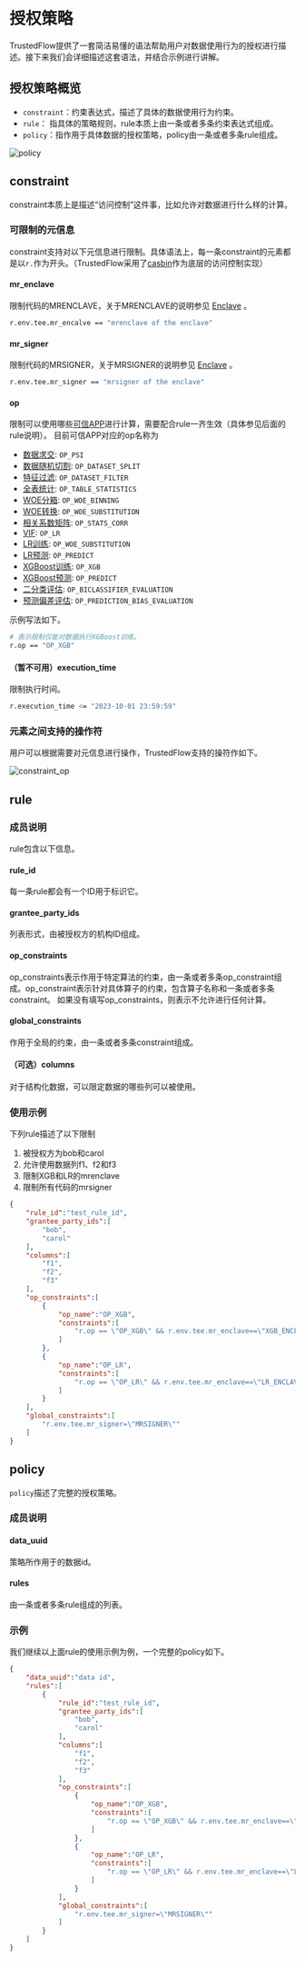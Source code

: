 # 授权策略

TrustedFlow提供了一套简洁易懂的语法帮助用户对数据使用行为的授权进行描述。接下来我们会详细描述这套语法，并结合示例进行讲解。

## 授权策略概览

- `constraint`：约束表达式，描述了具体的数据使用行为约束。
- `rule`： 指具体的策略规则，rule本质上由一条或者多条约束表达式组成。
- `policy`：指作用于具体数据的授权策略，policy由一条或者多条rule组成。

![policy](../images/policy.png)

## constraint
constraint本质上是描述“访问控制”这件事，比如允许对数据进行什么样的计算。

### 可限制的元信息
constraint支持对以下元信息进行限制。具体语法上，每一条constraint的元素都是以`r.`作为开头。（TrustedFlow采用了[casbin](https://github.com/casbin/casbin)作为底层的访问控制实现）

#### mr_enclave
限制代码的MRENCLAVE，关于MRENCLAVE的说明参见 [Enclave](./tee/sgx#enclave) 。

```bash
r.env.tee.mr_encalve == "mrenclave of the enclave"
```

#### mr_signer
限制代码的MRSIGNER，关于MRSIGNER的说明参见 [Enclave](./tee/sgx#enclave) 。

```bash
r.env.tee.mr_signer == "mrsigner of the enclave"
```

#### op
限制可以使用哪些[可信APP](./apps/index)进行计算，需要配合rule一齐生效（具体参见后面的rule说明）。
目前可信APP对应的op名称为

- [数据求交](./apps/intersect): `OP_PSI`
- [数据随机切割](./apps/split): `OP_DATASET_SPLIT`
- [特征过滤](./apps/feature_filter): `OP_DATASET_FILTER`
- [全表统计](./apps/data_describe): `OP_TABLE_STATISTICS`
- [WOE分箱](./apps/woe_binning): `OP_WOE_BINNING`
- [WOE转换](./apps/woe_substitution): `OP_WOE_SUBSTITUTION`
- [相关系数矩阵](./apps/corr): `OP_STATS_CORR`
- [VIF](./apps/vif): `OP_LR`
- [LR训练](./apps/lr_train): `OP_WOE_SUBSTITUTION`
- [LR预测](./apps/lr_predict): `OP_PREDICT`
- [XGBoost训练](./apps/xgb_train): `OP_XGB`
- [XGBoost预测](./apps/xgb_train): `OP_PREDICT`
- [二分类评估](./apps/binary_evaluation): `OP_BICLASSIFIER_EVALUATION`
- [预测偏差评估](./apps/prediction_bias_eval): `OP_PREDICTION_BIAS_EVALUATION`

示例写法如下。
```bash
# 表示限制仅能对数据执行XGBoost训练。
r.op == "OP_XGB"
```

#### （暂不可用）execution_time
限制执行时间。
```bash
r.execution_time <= "2023-10-01 23:59:59"
```

### 元素之间支持的操作符

用户可以根据需要对元信息进行操作，TrustedFlow支持的操符作如下。

![constraint_op](../images/constraint_op.jpg)

## rule

### 成员说明
rule包含以下信息。

#### rule_id
每一条rule都会有一个ID用于标识它。

#### grantee_party_ids
列表形式，由被授权方的机构ID组成。

#### op_constraints
op_constraints表示作用于特定算法的约束，由一条或者多条op_constraint组成。op_constraint表示针对具体算子的约束，包含算子名称和一条或者多条constraint。
如果没有填写op_constraints，则表示不允许进行任何计算。

#### global_constraints
作用于全局的约束，由一条或者多条constraint组成。

#### （可选）columns
对于结构化数据，可以限定数据的哪些列可以被使用。

### 使用示例

下列rule描述了以下限制
1. 被授权方为bob和carol
2. 允许使用数据列f1、f2和f3
3. 限制XGB和LR的mrenclave
4. 限制所有代码的mrsigner

```json
{
    "rule_id":"test_rule_id",
    "grantee_party_ids":[
        "bob",
        "carol"
    ],
    "columns":[
        "f1",
        "f2",
        "f3"
    ],
    "op_constraints":[
        {
            "op_name":"OP_XGB",
            "constraints":[
                "r.op == \"OP_XGB\" && r.env.tee.mr_enclave==\"XGB_ENCLAVE\""
            ]
        },
        {
            "op_name":"OP_LR",
            "constraints":[
                "r.op == \"OP_LR\" && r.env.tee.mr_enclave==\"LR_ENCLAVE\""
            ]
        }
    ],
    "global_constraints":[
        "r.env.tee.mr_signer=\"MRSIGNER\""
    ]
}
```

## policy

`policy`描述了完整的授权策略。

### 成员说明

#### data_uuid
策略所作用于的数据id。

#### rules
由一条或者多条rule组成的列表。

### 示例
我们继续以上面rule的使用示例为例，一个完整的policy如下。

```json
{
    "data_uuid":"data id",
    "rules":[
        {
            "rule_id":"test_rule_id",
            "grantee_party_ids":[
                "bob",
                "carol"
            ],
            "columns":[
                "f1",
                "f2",
                "f3"
            ],
            "op_constraints":[
                {
                    "op_name":"OP_XGB",
                    "constraints":[
                        "r.op == \"OP_XGB\" && r.env.tee.mr_enclave==\"XGB_ENCLAVE\""
                    ]
                },
                {
                    "op_name":"OP_LR",
                    "constraints":[
                        "r.op == \"OP_LR\" && r.env.tee.mr_enclave==\"LR_ENCLAVE\""
                    ]
                }
            ],
            "global_constraints":[
                "r.env.tee.mr_signer=\"MRSIGNER\""
            ]
        }
    ]
}
